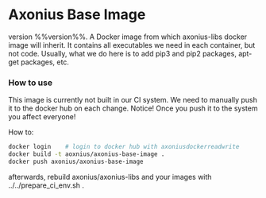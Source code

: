 # Axonius Base Image
version %%version%%.
A Docker image from which axonius-libs docker image will inherit.
It contains all executables we need in each container, but not code.
Usually, what we do here is to add pip3 and pip2 packages, apt-get packages, etc.

### How to use
This image is currently not built in our CI system.
We need to manually push it to the docker hub on each change.
Notice! Once you push it to the system you affect everyone!

How to:
```sh
docker login    # login to docker hub with axoniusdockerreadwrite
docker build -t aoxnius/axonius-base-image .
docker push axonius/axonius-base-image
```

afterwards, rebuild axonius/axonius-libs and your images with ../../prepare_ci_env.sh .
